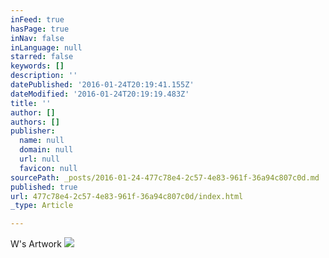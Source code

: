 ```yaml
---
inFeed: true
hasPage: true
inNav: false
inLanguage: null
starred: false
keywords: []
description: ''
datePublished: '2016-01-24T20:19:41.155Z'
dateModified: '2016-01-24T20:19:19.483Z'
title: ''
author: []
authors: []
publisher:
  name: null
  domain: null
  url: null
  favicon: null
sourcePath: _posts/2016-01-24-477c78e4-2c57-4e83-961f-36a94c807c0d.md
published: true
url: 477c78e4-2c57-4e83-961f-36a94c807c0d/index.html
_type: Article

---
```

W's Artwork
![](https://the-grid-user-content.s3-us-west-2.amazonaws.com/15a4d419-0dfa-4c49-8e98-02fc70213367.jpg)